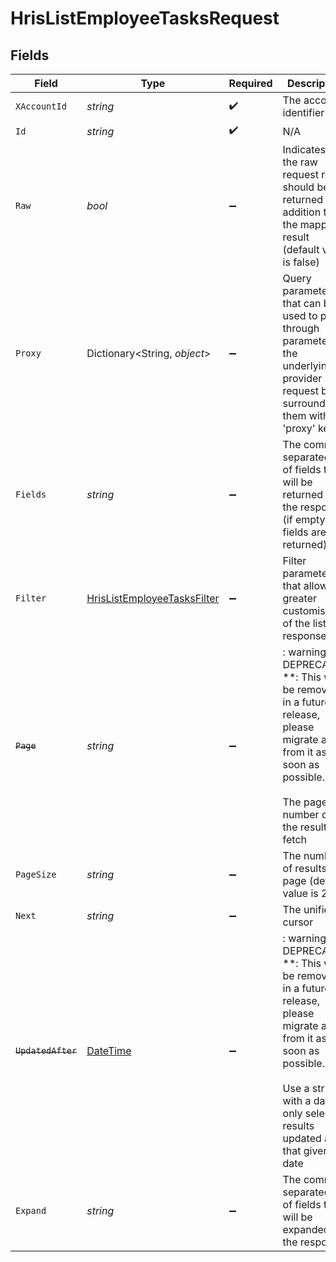 # HrisListEmployeeTasksRequest


## Fields

| Field                                                                                                                                                                                                                                                                                                                                 | Type                                                                                                                                                                                                                                                                                                                                  | Required                                                                                                                                                                                                                                                                                                                              | Description                                                                                                                                                                                                                                                                                                                           | Example                                                                                                                                                                                                                                                                                                                               |
| ------------------------------------------------------------------------------------------------------------------------------------------------------------------------------------------------------------------------------------------------------------------------------------------------------------------------------------- | ------------------------------------------------------------------------------------------------------------------------------------------------------------------------------------------------------------------------------------------------------------------------------------------------------------------------------------- | ------------------------------------------------------------------------------------------------------------------------------------------------------------------------------------------------------------------------------------------------------------------------------------------------------------------------------------- | ------------------------------------------------------------------------------------------------------------------------------------------------------------------------------------------------------------------------------------------------------------------------------------------------------------------------------------- | ------------------------------------------------------------------------------------------------------------------------------------------------------------------------------------------------------------------------------------------------------------------------------------------------------------------------------------- |
| `XAccountId`                                                                                                                                                                                                                                                                                                                          | *string*                                                                                                                                                                                                                                                                                                                              | :heavy_check_mark:                                                                                                                                                                                                                                                                                                                    | The account identifier                                                                                                                                                                                                                                                                                                                |                                                                                                                                                                                                                                                                                                                                       |
| `Id`                                                                                                                                                                                                                                                                                                                                  | *string*                                                                                                                                                                                                                                                                                                                              | :heavy_check_mark:                                                                                                                                                                                                                                                                                                                    | N/A                                                                                                                                                                                                                                                                                                                                   |                                                                                                                                                                                                                                                                                                                                       |
| `Raw`                                                                                                                                                                                                                                                                                                                                 | *bool*                                                                                                                                                                                                                                                                                                                                | :heavy_minus_sign:                                                                                                                                                                                                                                                                                                                    | Indicates that the raw request result should be returned in addition to the mapped result (default value is false)                                                                                                                                                                                                                    |                                                                                                                                                                                                                                                                                                                                       |
| `Proxy`                                                                                                                                                                                                                                                                                                                               | Dictionary<String, *object*>                                                                                                                                                                                                                                                                                                          | :heavy_minus_sign:                                                                                                                                                                                                                                                                                                                    | Query parameters that can be used to pass through parameters to the underlying provider request by surrounding them with 'proxy' key                                                                                                                                                                                                  |                                                                                                                                                                                                                                                                                                                                       |
| `Fields`                                                                                                                                                                                                                                                                                                                              | *string*                                                                                                                                                                                                                                                                                                                              | :heavy_minus_sign:                                                                                                                                                                                                                                                                                                                    | The comma separated list of fields that will be returned in the response (if empty, all fields are returned)                                                                                                                                                                                                                          | id,remote_id,employee_id,remote_employee_id,name,description,type,status,due_date,completion_date,assigned_by_employee_id,remote_assigned_by_employee_id,assigned_by_employee_name,link_to_task,extracted_links,next_task_id,remote_next_task_id,parent_process_name,comments,attachments,created_at,updated_at,unified_custom_fields |
| `Filter`                                                                                                                                                                                                                                                                                                                              | [HrisListEmployeeTasksFilter](../../Models/Requests/HrisListEmployeeTasksFilter.md)                                                                                                                                                                                                                                                   | :heavy_minus_sign:                                                                                                                                                                                                                                                                                                                    | Filter parameters that allow greater customisation of the list response                                                                                                                                                                                                                                                               |                                                                                                                                                                                                                                                                                                                                       |
| ~~`Page`~~                                                                                                                                                                                                                                                                                                                            | *string*                                                                                                                                                                                                                                                                                                                              | :heavy_minus_sign:                                                                                                                                                                                                                                                                                                                    | : warning: ** DEPRECATED **: This will be removed in a future release, please migrate away from it as soon as possible.<br/><br/>The page number of the results to fetch                                                                                                                                                              |                                                                                                                                                                                                                                                                                                                                       |
| `PageSize`                                                                                                                                                                                                                                                                                                                            | *string*                                                                                                                                                                                                                                                                                                                              | :heavy_minus_sign:                                                                                                                                                                                                                                                                                                                    | The number of results per page (default value is 25)                                                                                                                                                                                                                                                                                  |                                                                                                                                                                                                                                                                                                                                       |
| `Next`                                                                                                                                                                                                                                                                                                                                | *string*                                                                                                                                                                                                                                                                                                                              | :heavy_minus_sign:                                                                                                                                                                                                                                                                                                                    | The unified cursor                                                                                                                                                                                                                                                                                                                    |                                                                                                                                                                                                                                                                                                                                       |
| ~~`UpdatedAfter`~~                                                                                                                                                                                                                                                                                                                    | [DateTime](https://learn.microsoft.com/en-us/dotnet/api/system.datetime?view=net-5.0)                                                                                                                                                                                                                                                 | :heavy_minus_sign:                                                                                                                                                                                                                                                                                                                    | : warning: ** DEPRECATED **: This will be removed in a future release, please migrate away from it as soon as possible.<br/><br/>Use a string with a date to only select results updated after that given date                                                                                                                        | 2020-01-01T00:00:00.000Z                                                                                                                                                                                                                                                                                                              |
| `Expand`                                                                                                                                                                                                                                                                                                                              | *string*                                                                                                                                                                                                                                                                                                                              | :heavy_minus_sign:                                                                                                                                                                                                                                                                                                                    | The comma separated list of fields that will be expanded in the response                                                                                                                                                                                                                                                              | attachments                                                                                                                                                                                                                                                                                                                           |